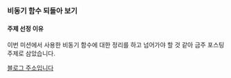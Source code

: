 ### 비동기 함수 되돌아 보기

#### 주제 선정 이유

이번 미션에서 사용한 비동기 함수에 대한 정리를 하고 넘어가야 할 것 같아 금주 포스팅 주제로 삼았습니다.

<a href="https://velog.io/@liswktjs/%EB%B9%84%EB%8F%99%EA%B8%B0-%ED%95%A8%EC%88%98-async-await">블로그 주소입니다</a>
